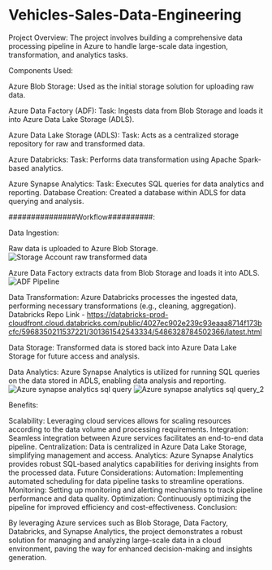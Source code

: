 # Vehicles-Sales-Data-Engineering
Project Overview:
The project involves building a comprehensive data processing pipeline in Azure to handle large-scale data ingestion, transformation, and analytics tasks.

Components Used:

Azure Blob Storage: Used as the initial storage solution for uploading raw data.

Azure Data Factory (ADF):
Task: Ingests data from Blob Storage and loads it into Azure Data Lake Storage (ADLS).

Azure Data Lake Storage (ADLS):
Task: Acts as a centralized storage repository for raw and transformed data.

Azure Databricks:
Task: Performs data transformation using Apache Spark-based analytics.

Azure Synapse Analytics:
Task: Executes SQL queries for data analytics and reporting.
Database Creation: Created a database within ADLS for data querying and analysis.

###############Workflow##########:

Data Ingestion:

Raw data is uploaded to Azure Blob Storage.
![Storage Account raw   transformed data](https://github.com/msharma1997/Vehicles-Sales-Data-Engineering/assets/160339633/75554f8c-a22e-41a6-81e2-7920b7b01fb9)

Azure Data Factory extracts data from Blob Storage and loads it into ADLS.
![ADF Pipeline](https://github.com/msharma1997/Vehicles-Sales-Data-Engineering/assets/160339633/3388ec3d-5d75-4aa6-8b0b-33056f3d5c7e)

Data Transformation:
Azure Databricks processes the ingested data, performing necessary transformations (e.g., cleaning, aggregation).
Databricks Repo Link - https://databricks-prod-cloudfront.cloud.databricks.com/public/4027ec902e239c93eaaa8714f173bcfc/5968350211537221/301361542543334/5486328784502366/latest.html

Data Storage:
Transformed data is stored back into Azure Data Lake Storage for future access and analysis.

Data Analytics:
Azure Synapse Analytics is utilized for running SQL queries on the data stored in ADLS, enabling data analysis and reporting.
![Azure synapse analytics sql query](https://github.com/msharma1997/Vehicles-Sales-Data-Engineering/assets/160339633/835b2a5d-4305-4763-92e0-6cdc76e71c65)
![Azure synapse analytics sql query_2](https://github.com/msharma1997/Vehicles-Sales-Data-Engineering/assets/160339633/b5ba5a11-26e1-4dfd-9020-21c3179d401d)


Benefits:

Scalability: Leveraging cloud services allows for scaling resources according to the data volume and processing requirements.
Integration: Seamless integration between Azure services facilitates an end-to-end data pipeline.
Centralization: Data is centralized in Azure Data Lake Storage, simplifying management and access.
Analytics: Azure Synapse Analytics provides robust SQL-based analytics capabilities for deriving insights from the processed data.
Future Considerations:
Automation: Implementing automated scheduling for data pipeline tasks to streamline operations.
Monitoring: Setting up monitoring and alerting mechanisms to track pipeline performance and data quality.
Optimization: Continuously optimizing the pipeline for improved efficiency and cost-effectiveness.
Conclusion:

By leveraging Azure services such as Blob Storage, Data Factory, Databricks, and Synapse Analytics, the project demonstrates a robust solution for managing and analyzing large-scale data in a cloud environment, paving the way for enhanced decision-making and insights generation.
